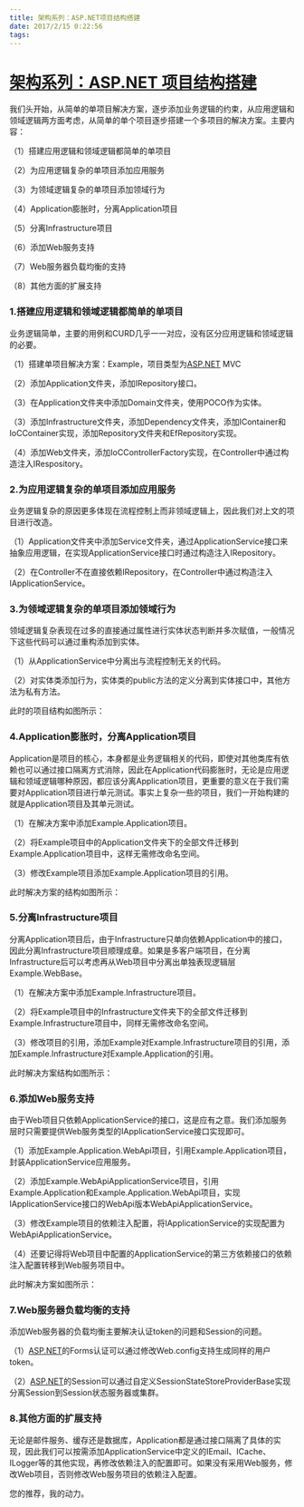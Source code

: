 ```yaml
---
title: 架构系列：ASP.NET项目结构搭建
date: 2017/2/15 0:22:56
tags:
---
```



# [架构系列：ASP.NET 项目结构搭建](http://www.cnblogs.com/easygame/p/5150949.html)

我们头开始，从简单的单项目解决方案，逐步添加业务逻辑的约束，从应用逻辑和领域逻辑两方面考虑，从简单的单个项目逐步搭建一个多项目的解决方案。主要内容：

（1）搭建应用逻辑和领域逻辑都简单的单项目

（2）为应用逻辑复杂的单项目添加应用服务

（3）为领域逻辑复杂的单项目添加领域行为

（4）Application膨胀时，分离Application项目

（5）分离Infrastructure项目

（6）添加Web服务支持

（7）Web服务器负载均衡的支持

（8）其他方面的扩展支持

### 1.搭建应用逻辑和领域逻辑都简单的单项目

业务逻辑简单，主要的用例和CURD几乎一一对应，没有区分应用逻辑和领域逻辑的必要。

（1）搭建单项目解决方案：Example，项目类型为[ASP.NET](http://asp.net/) MVC

（2）添加Application文件夹，添加IRepository<T>接口。

（3）在Application文件夹中添加Domain文件夹，使用POCO作为实体。

（3）添加Infrastructure文件夹，添加Dependency文件夹，添加IContainer和IoCContainer实现，添加Repository文件夹和EfRepository<T>实现。

（4）添加Web文件夹，添加IoCControllerFactory实现，在Controller中通过构造注入IRespository<T>。

### 2.为应用逻辑复杂的单项目添加应用服务

业务逻辑复杂的原因更多体现在流程控制上而非领域逻辑上，因此我们对上文的项目进行改造。

（1）Application文件夹中添加Service文件夹，通过ApplicationService接口来抽象应用逻辑，在实现ApplicationService接口时通过构造注入IRepository<T>。

（2）在Controller不在直接依赖IRepository，在Controller中通过构造注入IApplicationService。

### 3.为领域逻辑复杂的单项目添加领域行为

领域逻辑复杂表现在过多的直接通过属性进行实体状态判断并多次赋值，一般情况下这些代码可以通过重构添加到实体。

（1）从ApplicationService中分离出与流程控制无关的代码。

（2）对实体类添加行为，实体类的public方法的定义分离到实体接口中，其他方法为私有方法。

此时的项目结构如图所示：

### 4.Application膨胀时，分离Application项目

Application是项目的核心，本身都是业务逻辑相关的代码，即使对其他类库有依赖也可以通过接口隔离方式消除，因此在Application代码膨胀时，无论是应用逻辑和领域逻辑哪种原因，都应该分离Application项目，更重要的意义在于我们需要对Application项目进行单元测试。事实上复杂一些的项目，我们一开始构建的就是Application项目及其单元测试。

（1）在解决方案中添加Example.Application项目。

（2）将Example项目中的Application文件夹下的全部文件迁移到Example.Application项目中，这样无需修改命名空间。

（3）修改Example项目添加Example.Application项目的引用。

此时解决方案的结构如图所示：

### 5.分离Infrastructure项目

分离Application项目后，由于Infrastructure只单向依赖Application中的接口，因此分离Infrastructure项目顺理成章。如果是多客户端项目，在分离Infrastructure后可以考虑再从Web项目中分离出单独表现逻辑层Example.WebBase。

（1）在解决方案中添加Example.Infrastructure项目。

（2）将Example项目中的Infrastructure文件夹下的全部文件迁移到Example.Infrastructure项目中，同样无需修改命名空间。

（3）修改项目的引用，添加Example对Example.Infrastructure项目的引用，添加Example.Infrastructure对Example.Application的引用。

此时解决方案结构如图所示：

### 6.添加Web服务支持

由于Web项目只依赖ApplicationService的接口，这是应有之意。我们添加服务层时只需要提供Web服务类型的IApplicationService接口实现即可。

（1）添加Example.Application.WebApi项目，引用Example.Application项目，封装ApplicationService应用服务。

（2）添加Example.WebApiApplicationService项目，引用Example.Application和Example.Application.WebApi项目，实现IApplicationService接口的WebApi版本WebApiApplicationService。

（3）修改Example项目的依赖注入配置，将IApplicationService的实现配置为WebApiApplicationService。

（4）还要记得将Web项目中配置的ApplicationService的第三方依赖接口的依赖注入配置转移到Web服务项目中。

此时解决方案如图所示：

### 7.Web服务器负载均衡的支持

添加Web服务器的负载均衡主要解决认证token的问题和Session的问题。

（1）[ASP.NET](http://asp.net/)的Forms认证可以通过修改Web.config支持生成同样的用户token。

（2）[ASP.NET](http://asp.net/)的Session可以通过自定义SessionStateStoreProviderBase实现分离Session到Session状态服务器或集群。

### 8.其他方面的扩展支持

无论是邮件服务、缓存还是数据库，Application都是通过接口隔离了具体的实现，因此我们可以按需添加ApplicationService中定义的IEmail、ICache、ILogger等的其他实现，再修改依赖注入的配置即可。如果没有采用Web服务，修改Web项目，否则修改Web服务项目的依赖注入配置。

您的推荐，我的动力。

  

